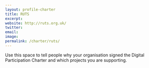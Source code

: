 ```yaml
---
layout: profile-charter
title: RUTS
excerpt: 
website: http://ruts.org.uk/
twitter: 
email: 
image: 
permalink: /charter/ruts/
---
```


Use this space to tell people why your organisation signed the Digital Participation Charter and which projects you are supporting.

